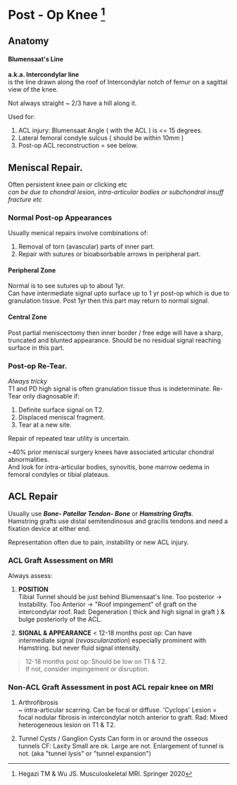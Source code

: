 # Post - Op Knee [^Hegazi]

[^Hegazi]: Hegazi TM & Wu JS. Musculoskeletal MRI. Springer 2020

## Anatomy

#### Blumensaat's Line 

**a.k.a. Intercondylar line**  
is the line drawn along the roof of Intercondylar notch of femur on a sagittal view of the knee.  

Not always straight ~ 2/3 have a hill along it.  

Used for: 
1) ACL injury: Blumensaat Angle ( with the ACL ) is <= 15 degrees. 
2) Lateral femoral condyle sulcus ( should be within 10mm )  
3) Post-op ACL reconstruction = see below.   

## Meniscal Repair. 

Often persistent knee pain or clicking etc  
    _can be due to chondral lesion, intra-articular bodies or subchondral insuff fracture etc_

### Normal Post-op Appearances  
Usually menical repairs involve combinations of:  
1) Removal of torn (avascular) parts of inner part.
2) Repair with sutures or bioabsorbable arrows in peripheral part.  

#### Peripheral Zone    
Normal is to see sutures up to about 1yr.   
Can have intermediate signal upto surface up to 1 yr post-op which is due to granulation tissue. 
Post 1yr then this part may return to normal signal. 

#### Central Zone
Post partial meniscectomy then inner border / free edge will have a sharp, truncated and blunted appearance. 
Should be no residual signal reaching surface in this part. 

### Post-op Re-Tear. 
*Always tricky*  
T1 and PD high signal is often granulation tissue thus is indeterminate. 
Re-Tear only diagnosable if: 
1) Definite surface signal on T2. 
2) Displaced meniscal fragment. 
3) Tear at a new site.

Repair of repeated tear utility is uncertain.

~40% prior meniscal surgery knees have associated articular chondral abnormalities.  
And look for intra-articular bodies, synovitis, bone marrow oedema in femoral condyles or tibial plateaus.

## ACL Repair  

Usually use ***Bone- Patellar Tendon- Bone*** or ***Hamstring Grafts***.  
Hamstring grafts use distal semitendinosus and gracilis tendons and need a fixation device at either end.

Representation often due to pain, instability or new ACL injury. 

### ACL Graft Assessment on MRI  
Always assess: 
1) **POSITION**  
    Tibial Tunnel should be just behind Blumensaat's line. 
    Too posterior -> Instability. 
    Too Anterior -> "Roof impingement" of graft on the intercondylar roof. Rad: Degeneration ( thick and high signal in graft ) & bulge posteriorly of the ACL.  

2) **SIGNAL & APPEARANCE** 
< 12-18 months post op: Can have intermediate signal (*revascularization*) especially prominent with Hamstring.
but never fluid signal intensity.   

> 12-18 months post op: Should be low on T1 & T2.  
If not, consider impingement or disruption. 

### Non-ACL Graft Assessment in post ACL repair knee on MRI  
1) Arthrofibrosis  
~ intra-articular scarring. Can be focal or diffuse. 
'Cyclops' Lesion = focal nodular fibrosis in intercondylar notch anterior to graft. Rad: Mixed heterogeneous lesion on T1 & T2.  

2) Tunnel Cysts / Ganglion Cysts 
Can form in or around the osseous tunnels 
CF: Laxity 
Small are ok. Large are not. Enlargement of tunnel is not. (aka "tunnel lysis" or "tunnel expansion")
